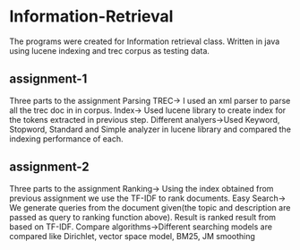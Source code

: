 Information-Retrieval
=====================

The programs were created for Information retrieval class.
Written in java using lucene indexing and trec corpus as testing data.

assignment-1
------------
Three parts to the assignment
Parsing TREC-> I used an xml parser to parse all the trec doc in in corpus. 
Index-> Used lucene library to create index for the tokens extracted in previous step.
Different analyers->Used Keyword, Stopword, Standard and Simple analyzer in lucene library and compared
the indexing performance of each.

assignment-2
------------
Three parts to the assignment
Ranking-> Using the index obtained from previous assignment we use the TF-IDF to rank documents.
Easy Search-> We generate queries from the document given(the topic and description are passed as query to ranking function above).
Result is ranked result from based on TF-IDF.
Compare algorithms->Different searching models are compared like Dirichlet, vector space model, BM25, JM smoothing
